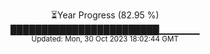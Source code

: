 <p align="center">
⏳Year Progress (82.95 %) <br>
████████████████████████▁▁▁▁▁▁ <br>
<sub>Updated: Mon, 30 Oct 2023 18:02:44 GMT</sub>
</p>

